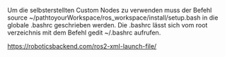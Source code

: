 
Um die selbsterstellten Custom Nodes zu verwenden muss der Befehl source ~/pathtoyourWorkspace/ros_workspace/install/setup.bash in die globale .bashrc geschrieben werden. Die .bashrc lässt sich vom root verzeichnis mit dem Befehl gedit ~/.bashrc aufrufen. 



https://roboticsbackend.com/ros2-xml-launch-file/
